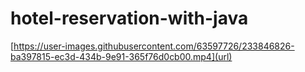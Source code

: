 # hotel-reservation-with-java
[https://user-images.githubusercontent.com/63597726/233846826-ba397815-ec3d-434b-9e91-365f76d0cb00.mp4](url)
